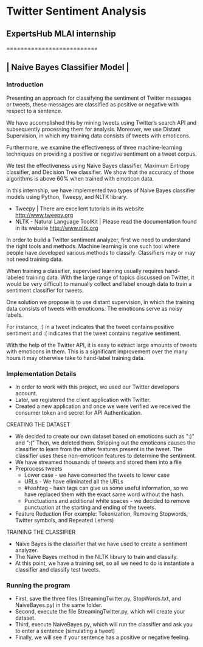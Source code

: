# Twitter Sentiment Analysis 

## ExpertsHub MLAI internship

==========================

## | Naive Bayes Classifier Model | 

### Introduction

Presenting an approach for classifying the sentiment of Twitter messages or tweets, these messages are classified as positive or negative with respect to a sentence. 

We have accomplished this by mining tweets using Twitter’s search API and subsequently processing them for analysis. Moreover, we use Distant Supervision, in which my training data consists of tweets with emoticons. 

Furthermore, we examine the effectiveness of three machine-learning techniques on providing a positive or negative sentiment on a tweet corpus. 

We test the effectiveness using Naive Bayes classifier, Maximum Entropy classifier, and Decision Tree classifier. We show that the accuracy of those algorithms is above 60% when trained with emoticon data.

In this internship, we have implemented two types of Naive Bayes classifier models using Python, Tweepy, and NLTK library. 

- Tweepy | There are excellent tutorials in its website http://www.tweepy.org 
- NLTK - Natural Language ToolKit | Please read the documentation found in its website http://www.nltk.org

In order to build a Twitter sentiment analyzer, first we need to understand the right tools and methods. Machine learning is one such tool where people have developed various methods to classify. Classifiers may or may not need training data. 

When training a classifier, supervised learning usually requires hand-labeled training data. With the large range of topics discussed on Twitter, it would be very difficult to manually collect and label enough data to train a sentiment classifier for tweets. 

One solution we propose is to use distant supervision, in which the training data consists of tweets with emoticons. The emoticons serve as noisy labels. 

For instance, :) in a tweet indicates that the tweet contains positive sentiment and :( indicates that the tweet contains negative sentiment. 

With the help of the Twitter API, it is easy to extract large amounts of tweets with emoticons in them. This is a significant improvement over the many hours it may otherwise take to hand-label training data.

### Implementation Details

- In order to work with this project, we used our Twitter developers account. 
- Later, we registered the client application with Twitter. 
- Created a new application and once we were verified we received the consumer token and secret for API Authentication.

CREATING THE DATASET

- We decided to create our own dataset based on emoticons such as ":)" and ":(" Then, we deleted them. Stripping out the emoticons causes the classifier to learn from the other features present in the tweet. The classifier uses these non-emoticon features to determine the sentiment.
- We have streamed thousands of tweets and stored them into a file
- Preprocess tweets
  * Lower case - we have converted the tweets to lower case 
  * URLs - We have eliminated all the URLs
  * #hashtag - hash tags can give us some useful information, so we have replaced them with the exact same word without the hash.
  * Punctuations and additional white spaces - we decided to remove punctuation at the starting and ending of the tweets.
- Feature Reduction (For example: Tokenization, Removing Stopwords, Twitter symbols, and Repeated Letters)


TRAINING THE CLASSIFIER 

- Naive Bayes is the classifier that we have used to create a sentiment analyzer. 
- The Naïve Bayes method in the NLTK library to train and classify.
- At this point, we have a training set, so all we need to do is instantiate a classifier and classify test tweets.

### Running the program
                                             
- First, save the three files (StreamingTwitter.py, StopWords.txt, and NaiveBayes.py) in the same folder.
- Second, execute the file StreamingTwitter.py, which will create your dataset.
- Third, execute NaiveBayes.py, which will run the classifier and ask you to enter a sentence (simulating a tweet)
- Finally, we will see if your sentence has a positive or negative feeling.
